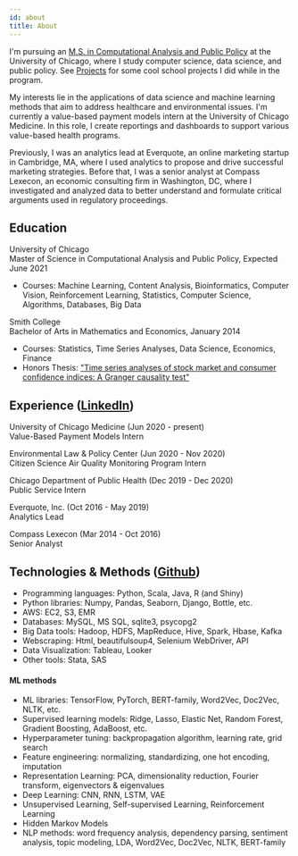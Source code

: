 ```yaml
---
id: about
title: About
---
```


I'm pursuing an [M.S. in Computational Analysis and Public Policy](https://capp.uchicago.edu/) at the University of Chicago, where I study computer science, data science, and public policy. See [Projects](https://dtmlinh.github.io/Linh.Dinh/projects) for some cool school projects I did while in the program.

My interests lie in the applications of data science and machine learning methods that aim to address healthcare and environmental issues. I'm currently a value-based payment models intern at the University of Chicago Medicine. In this role, I create reportings and dashboards to support various value-based health programs.

Previously, I was an analytics lead at Everquote, an online marketing startup in Cambridge, MA, where I used analytics to propose and drive successful marketing strategies. Before that, I was a senior analyst at Compass Lexecon, an economic consulting firm in Washington, DC, where I investigated and analyzed data to better understand and formulate critical arguments used in regulatory proceedings.

## Education

University of Chicago\
Master of Science in Computational Analysis and Public Policy, Expected June 2021
- Courses: Machine Learning, Content Analysis, Bioinformatics, Computer Vision, Reinforcement Learning, Statistics, Computer Science, Algorithms, Databases, Big Data

Smith College\
Bachelor of Arts in Mathematics and Economics, January 2014
- Courses: Statistics, Time Series Analyses, Data Science, Economics, Finance
- Honors Thesis: ["Time series analyses of stock market and consumer confidence indices: A Granger causality test"](https://github.com/dtmlinh/TimeSeriesStockMarkets/blob/main/TimeSeriesAnalysesGrangerCausalityTest.pdf)


## Experience ([LinkedIn](https://www.linkedin.com/in/linh-tdinh/))

University of Chicago Medicine (Jun 2020 - present)\
Value-Based Payment Models Intern

Environmental Law & Policy Center (Jun 2020 - Nov 2020)\
Citizen Science Air Quality Monitoring Program Intern

Chicago Department of Public Health (Dec 2019 - Dec 2020)\
Public Service Intern

Everquote, Inc. (Oct 2016 - May 2019)\
Analytics Lead

Compass Lexecon (Mar 2014 - Oct 2016)\
Senior Analyst


## Technologies & Methods ([Github](https://github.com/dtmlinh))
- Programming languages: Python, Scala, Java, R (and Shiny)
- Python libraries: Numpy, Pandas, Seaborn, Django, Bottle, etc.
- AWS: EC2, S3, EMR
- Databases: MySQL, MS SQL, sqlite3, psycopg2
- Big Data tools: Hadoop, HDFS, MapReduce, Hive, Spark, Hbase, Kafka
- Webscraping: Html, beautifulsoup4, Selenium WebDriver, API
- Data Visualization: Tableau, Looker
- Other tools: Stata, SAS

#### ML methods
- ML libraries: TensorFlow, PyTorch, BERT-family, Word2Vec, Doc2Vec, NLTK, etc.
- Supervised learning models: Ridge, Lasso, Elastic Net, Random Forest, Gradient Boosting, AdaBoost, etc.
- Hyperparameter tuning: backpropagation algorithm, learning rate, grid search
- Feature engineering: normalizing, standardizing, one hot encoding, imputation
- Representation Learning: PCA, dimensionality reduction, Fourier transform, eigenvectors & eigenvalues
- Deep Learning: CNN, RNN, LSTM, VAE
- Unsupervised Learning, Self-supervised Learning, Reinforcement Learning
- Hidden Markov Models
- NLP methods: word frequency analysis, dependency parsing, sentiment analysis, topic modeling, LDA, Word2Vec, Doc2Vec, NLTK, BERT-family
